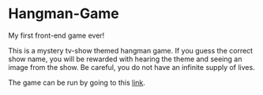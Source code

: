 # Hangman-Game

My first front-end game ever!

This is a mystery tv-show themed hangman game.  If you guess the correct show name, you will be rewarded with hearing the theme and seeing an image from the show.  Be careful, you do not have an infinite supply of lives.

The game can be run by going to this <a href="https://tbphokie.github.io/Hangman-Game/">link</a>.
